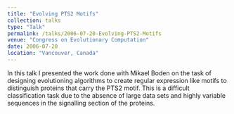 ```yaml
---
title: "Evolving PTS2 Motifs"
collection: talks
type: "Talk"
permalink: /talks/2006-07-20-Evolving-PTS2-Motifs
venue: "Congress on Evolutionary Computation"
date: 2006-07-20
location: "Vancouver, Canada"
---
```


In this talk I presented the work done with Mikael Boden on the task of designing
evolutioning algorithms to create regular expression like motifs to distinguish 
proteins that carry the PTS2 motif. This is a difficult classification task due
to the absence of large data sets and highly variable sequences in the signalling
section of the proteins.


